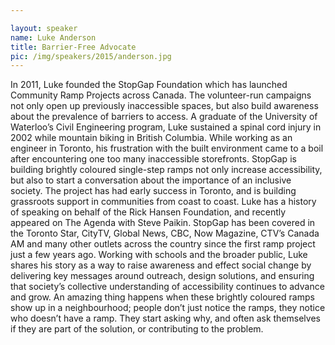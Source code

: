 ```yaml
---

layout: speaker
name: Luke Anderson
title: Barrier-Free Advocate
pic: /img/speakers/2015/anderson.jpg
---
```


In 2011, Luke founded the StopGap Foundation which has launched Community Ramp Projects across Canada. The volunteer-run campaigns not only open up previously inaccessible spaces, but also build awareness about the prevalence of barriers to access. A graduate of the University of Waterloo’s Civil Engineering program, Luke sustained a spinal cord injury in 2002 while mountain biking in British Columbia. While working as an engineer in Toronto, his frustration with the built environment came to a boil after encountering one too many inaccessible storefronts. StopGap is building brightly coloured single-step ramps not only increase accessibility, but also to start a conversation about the importance of an inclusive society. The project has had early success in Toronto, and is building grassroots support in communities from coast to coast. Luke has a history of speaking on behalf of the Rick Hansen Foundation, and recently appeared on The Agenda with Steve Paikin. StopGap has been covered in the Toronto Star, CityTV, Global News, CBC, Now Magazine, CTV’s Canada AM and many other outlets across the country since the first ramp project just a few years ago. Working with schools and the broader public, Luke shares his story as a way to raise awareness and effect social change by delivering key messages around outreach, design solutions, and ensuring that society’s collective understanding of accessibility continues to advance and grow. An amazing thing happens when these brightly coloured ramps show up in a neighbourhood; people don’t just notice the ramps, they notice who doesn’t have a ramp. They start asking why, and often ask themselves if they are part of the solution, or contributing to the problem.
